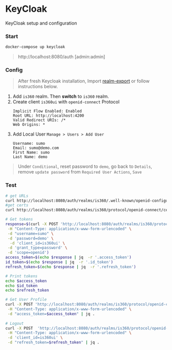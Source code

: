 KeyCloak
========
KeyCloak setup and configuration 

### Start
```bash
docker-compose up keycloak
```
> http://localhost:8080/auth   [admin:admin] 

### Config
> After fresh Keycloak installation, Import [realm-export](./realm-export.json) or follow instructions below. 

1. Add `is360` realm. Then **switch** to `is360` realm.
2. Create client `is360ui` with `openid-connect` Protocol
    ```
    Implicit Flow Enabled: Enabled
    Root URL: http://localhost:4200
    Valid Redirect URIs: /*
    Web Origins: *
    ```
3. Add Local User `Manage > Users > Add User`
    ```
    Username: sumo
    Email: sumo@demo.com
    First Name: sumo
    Last Name: demo
    ```
> Under `Conditional`, reset password to `demo`, go back to `Details`, remove `update password` from  `Required User Actions`, `Save`

### Test

```bash
# get URLs
curl http://localhost:8080/auth/realms/is360/.well-known/openid-configuration | jq .
#get certs
curl http://localhost:8080/auth/realms/is360/protocol/openid-connect/certs | jq .

# Get tokens
response=$(curl -X POST 'http://localhost:8080/auth/realms/is360/protocol/openid-connect/token' \
 -H "Content-Type: application/x-www-form-urlencoded" \
 -d "username=sumo" \
 -d 'password=demo' \
  -d 'client_id=is360ui' \
 -d 'grant_type=password' \
 -d 'scope=openid')
access_token=$(echo $response | jq  -r '.access_token')
id_token=$(echo $response | jq  -r '.id_token')
refresh_token=$(echo $response | jq  -r '.refresh_token')

# Print tokens
echo $access_token
echo $id_token
echo $refresh_token

# Get User Profile
curl -X POST 'http://localhost:8080/auth/realms/is360/protocol/openid-connect/userinfo' \
 -H "Content-Type: application/x-www-form-urlencoded" \
 -d "access_token=$access_token" | jq .
 
# Logout
curl -X POST  'http://localhost:8080/auth/realms/is360/protocol/openid-connect/logout' \
 -H "Content-Type: application/x-www-form-urlencoded" \
 -d 'client_id=is360ui' \
 -d "refresh_token=$refresh_token" | jq .
 ```
